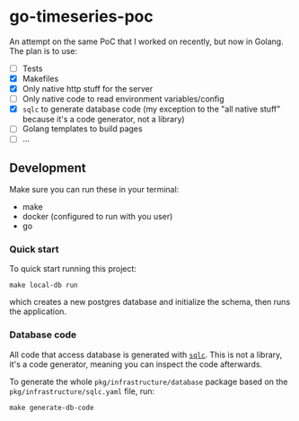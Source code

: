 # go-timeseries-poc

An attempt on the same PoC that I worked on recently, but now in Golang. The plan is to use:

- [ ] Tests
- [X] Makefiles
- [X] Only native http stuff for the server
- [ ] Only native code to read environment variables/config
- [X] `sqlc` to generate database code (my exception to the "all native stuff" because it's a code generator, not a library)
- [ ] Golang templates to build pages
- [ ] ...

## Development

Make sure you can run these in your terminal:

- make
- docker (configured to run with you user)
- go

### Quick start

To quick start running this project:

```commandline
make local-db run
```

which creates a new postgres database and initialize the schema, then runs the application.

### Database code

All code that access database is generated with [`sqlc`](https://sqlc.dev/). This is not a library, it's a code generator, meaning you can inspect the code afterwards.

To generate the whole `pkg/infrastructure/database` package based on the `pkg/infrastructure/sqlc.yaml` file, run:

```commandline
make generate-db-code
```
